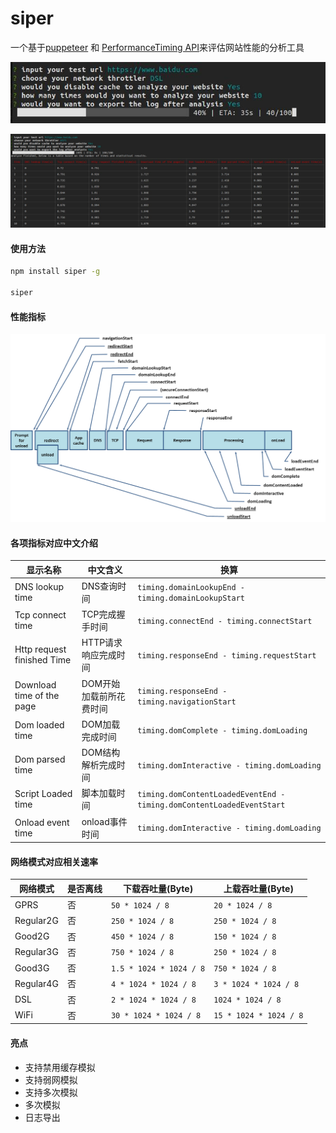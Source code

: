 # siper

一个基于[puppeteer](https://github.com/GoogleChrome/puppeteer) 和 [PerformanceTiming API](https://developer.mozilla.org/en-US/docs/Web/API/PerformanceTiming)来评估网站性能的分析工具

![测试中](./running.jpg)

![测试完成](./finished.jpg)

#### 使用方法

```bash
npm install siper -g

siper
```

#### 性能指标

![性能指标](./performance.png)

#### 各项指标对应中文介绍

|显示名称|中文含义|换算|
|---|----|----|
|DNS lookup time|DNS查询时间|`timing.domainLookupEnd - timing.domainLookupStart`|
|Tcp connect time|TCP完成握手时间|`timing.connectEnd - timing.connectStart`|
|Http request finished Time|HTTP请求响应完成时间|`timing.responseEnd - timing.requestStart`|
|Download time of the page|DOM开始加载前所花费时间|`timing.responseEnd - timing.navigationStart`|
|Dom loaded time|DOM加载完成时间|`timing.domComplete - timing.domLoading`|
|Dom parsed time|DOM结构解析完成时间|`timing.domInteractive - timing.domLoading`|
|Script Loaded time|脚本加载时间|`timing.domContentLoadedEventEnd - timing.domContentLoadedEventStart`|
|Onload event time|onload事件时间|`timing.domInteractive - timing.domLoading`|

#### 网络模式对应相关速率

|网络模式|是否离线|下载吞吐量(Byte)|上载吞吐量(Byte)|
|---|----|----|----|
|GPRS|否| `50 * 1024 / 8` | `20 * 1024 / 8` |
|Regular2G|否| `250 * 1024 / 8` | `250 * 1024 / 8` |
|Good2G|否| `450 * 1024 / 8` | `150 * 1024 / 8` |
|Regular3G|否| `750 * 1024 / 8` | `250 * 1024 / 8` |
|Good3G|否| `1.5 * 1024 * 1024 / 8` | `750 * 1024 / 8` |
|Regular4G|否| `4 * 1024 * 1024 / 8` | `3 * 1024 * 1024 / 8` |
|DSL|否| `2 * 1024 * 1024 / 8` | `1024 * 1024 / 8` |
|WiFi|否| `30 * 1024 * 1024 / 8` | `15 * 1024 * 1024 / 8` |


#### 亮点

- 支持禁用缓存模拟
- 支持弱网模拟
- 支持多次模拟
- 多次模拟
- 日志导出
